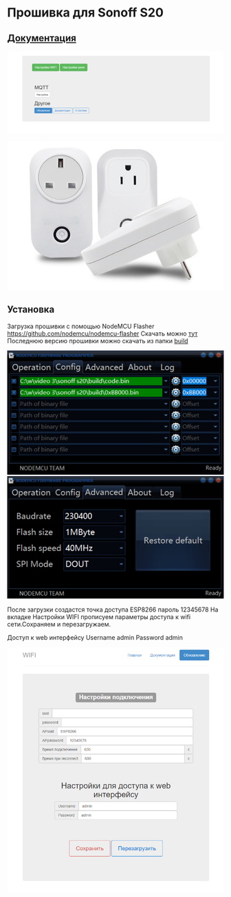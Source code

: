 # Прошивка для  Sonoff S20

## [Документация](https://github.com/yuri-afanasiev/sonoff-s20/wiki)
![1](https://raw.githubusercontent.com/yuri-afanasiev/sonoff-s20/master/doc/1.png)

![4](https://github.com/yuri-afanasiev/sonoff-s20/blob/master/doc/4.jpg)

 

 
## Установка
Загрузка прошивки с помощью NodeMCU Flasher  https://github.com/nodemcu/nodemcu-flasher
Скачать можно [тут](https://github.com/nodemcu/nodemcu-flasher/blob/master/Win32/Release/ESP8266Flasher.exe)
Последнюю версию прошивки можно скачать из папки [build](https://github.com/yuri-afanasiev/sonoff-s20/tree/master/build)

 
 
 ![3](https://raw.githubusercontent.com/yuri-afanasiev/sonoff-s20/master/doc/3.png)
 ![6](https://raw.githubusercontent.com/yuri-afanasiev/sonoff-s20/master/doc/6.png)
 
 
После загрузки создастся точка доступа ESP8266 пароль 12345678 
На вкладке Настройки WIFI прописуем параметры доступа к wifi сети.Сохраняем и перезагружаем.

Доступ к web интерфейсу 
Username admin 
Password admin

![Настройки WIFI](https://github.com/yuri-afanasiev/sonoff-s20/blob/master/doc/2.png)
